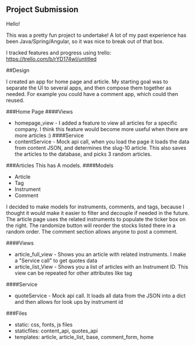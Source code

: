 ## Project Submission
Hello!

This was a pretty fun project to undertake! A lot of my past experience has been Java/Spring/Angular, so it was nice to 
break out of that box. 

I tracked features and progress using trello: https://trello.com/b/rYD174wl/untitled

##Design

I created an app for home page and article. My starting goal was to separate the UI to several apps, and then compose 
them together as needed. For example you could have a comment app, which could then reused. 


###Home Page
####Views
* homepage_view - I added a feature to view all articles for a specific company. I think this feature would become more useful
  when there are more articles :) 
####Service
* contentService - Mock api call, when you load the page it loads the data from content JSON, and determines the slug-10
  article. This also saves the articles to the database, and picks 3 random articles.
  
###Articles
This has A models. 
####Models
* Article 
* Tag 
* Instrument
* Comment

I decided to make models for instruments, comments, and tags, because I thought it would make it easier to filter and decouple if needed
in the future. The article page uses the related instruments to populate the ticker box on the right. The randomize button will
reorder the stocks listed there in a random order. The comment section allows anyone to post a comment. 

####Views
* article_full_view - Shows you an article with related instruments. I make a "Service call" to get quotes data
* article_list_View - Shows you a list of articles with an Instrument ID. This view can be repeated for other attributes like tag

####Service
* quoteService - Mock api call. It loads all data from the JSON into a dict and then allows for look ups by 
instrument id

###Files
* static: css, fonts, js files
* staticfiles: content_api, quotes_api
* templates: article, article_list, base, comment_form, home

